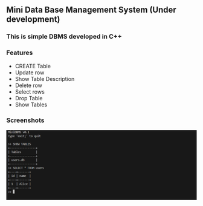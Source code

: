 ## Mini Data Base Management System (Under development)

### This is simple DBMS developed in C++

### Features

 <ul>
    <li>CREATE Table</li>
    <li>Update row</li>
    <li>Show Table Description</li>
    <li>Delete row</li>
    <li>Select rows</li>
    <li>Drop Table</li>
    <li>Show Tables</li>
</ul>

### Screenshots

![Mini-DB Screenshot](screenshots/image.png)


